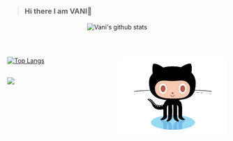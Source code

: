 >### Hi there I am VANI👋
<p align="center">
  <img align="center" src="https://github-readme-stats.vercel.app/api?username=vanichug&show_icons=true&theme=solarized-light" alt="Vani's github stats" />
  </p>
<br>

##

[![Top Langs](https://github-readme-stats.vercel.app/api/top-langs/?username=vanichug&layout=compact&theme=solarized-light)](https://github.com/vanichug/github-readme-stats)
<img align="right" width="250" height="180" src="github-octocat.gif"/>

## 

  <img src="https://komarev.com/ghpvc/?username=vanichug" width=160px/>
